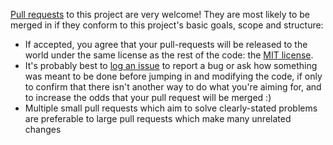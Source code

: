 [Pull requests](https://help.github.com/articles/using-pull-requests) to this project are very welcome! They are most likely to be merged in if they conform to this project's basic goals, scope and structure:
 
* If accepted, you agree that your pull-requests will be released to the world under the same license as the rest of the code: the [MIT license](LICENSE).
* It's probably best to [log an issue](https://github.com/dudelis/k2-management-pack/issues/new) to report a bug or ask how something was meant to be done before jumping in and modifying the code, if only to confirm that there isn't another way to do what you're aiming for, and to increase the odds that your pull request will be merged :)
* Multiple small pull requests which aim to solve clearly-stated problems are preferable to large pull requests which make many unrelated changes
